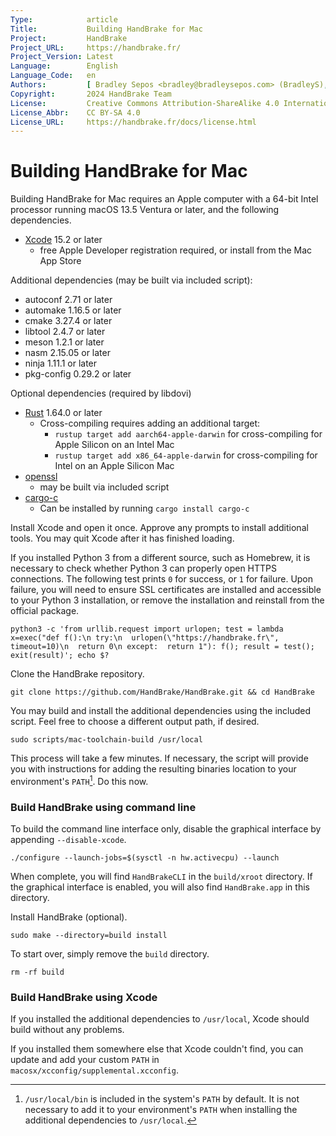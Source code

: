 ```yaml
---
Type:            article
Title:           Building HandBrake for Mac
Project:         HandBrake
Project_URL:     https://handbrake.fr/
Project_Version: Latest
Language:        English
Language_Code:   en
Authors:         [ Bradley Sepos <bradley@bradleysepos.com> (BradleyS), Scott (s55) ]
Copyright:       2024 HandBrake Team
License:         Creative Commons Attribution-ShareAlike 4.0 International
License_Abbr:    CC BY-SA 4.0
License_URL:     https://handbrake.fr/docs/license.html
---
```


Building HandBrake for Mac
==========================

Building HandBrake for Mac requires an Apple computer with a 64-bit Intel processor running macOS 13.5 Ventura or later, and the following dependencies.

- [Xcode](https://developer.apple.com/xcode/) 15.2 or later
  - free Apple Developer registration required, or install from the Mac App Store

Additional dependencies (may be built via included script):

- autoconf 2.71 or later
- automake 1.16.5 or later
- cmake 3.27.4 or later
- libtool 2.4.7 or later
- meson 1.2.1 or later
- nasm 2.15.05 or later
- ninja 1.11.1 or later
- pkg-config 0.29.2 or later

Optional dependencies (required by libdovi)

- [Rust](https://www.rust-lang.org/tools/install) 1.64.0 or later
  - Cross-compiling requires adding an additional target:
    - `rustup target add aarch64-apple-darwin` for cross-compiling for Apple Silicon on an Intel Mac
    - `rustup target add x86_64-apple-darwin` for cross-compiling for Intel on an Apple Silicon Mac
- [openssl](https://www.openssl.org)
  - may be built via included script
- [cargo-c](https://github.com/lu-zero/cargo-c)
  - Can be installed by running `cargo install cargo-c`

Install Xcode and open it once. Approve any prompts to install additional tools. You may quit Xcode after it has finished loading.

If you installed Python 3 from a different source, such as Homebrew, it is necessary to check whether Python 3 can properly open HTTPS connections. The following test prints `0` for success, or `1` for failure. Upon failure, you will need to ensure SSL certificates are installed and accessible to your Python 3 installation, or remove the installation and reinstall from the official package.

    python3 -c 'from urllib.request import urlopen; test = lambda x=exec("def f():\n try:\n  urlopen(\"https://handbrake.fr\", timeout=10)\n  return 0\n except:  return 1"): f(); result = test(); exit(result)'; echo $?

Clone the HandBrake repository.

    git clone https://github.com/HandBrake/HandBrake.git && cd HandBrake

You may build and install the additional dependencies using the included script. Feel free to choose a different output path, if desired.

    sudo scripts/mac-toolchain-build /usr/local

This process will take a few minutes. If necessary, the script will provide you with instructions for adding the resulting binaries location to your environment's `PATH`[^default-path]. Do this now.

### Build HandBrake using command line

To build the command line interface only, disable the graphical interface by appending `--disable-xcode`.

    ./configure --launch-jobs=$(sysctl -n hw.activecpu) --launch

When complete, you will find `HandBrakeCLI` in the `build/xroot` directory. If the graphical interface is enabled, you will also find `HandBrake.app` in this directory.

Install HandBrake (optional).

    sudo make --directory=build install

To start over, simply remove the `build` directory.

    rm -rf build

### Build HandBrake using Xcode

If you installed the additional dependencies to `/usr/local`, Xcode should build without any problems.

If you installed them somewhere else that Xcode couldn't find, you can update and add your custom `PATH` in `macosx/xcconfig/supplemental.xcconfig`.

[^default-path]: `/usr/local/bin` is included in the system's `PATH` by default. It is not necessary to add it to your environment's `PATH` when installing the additional dependencies to `/usr/local`.
